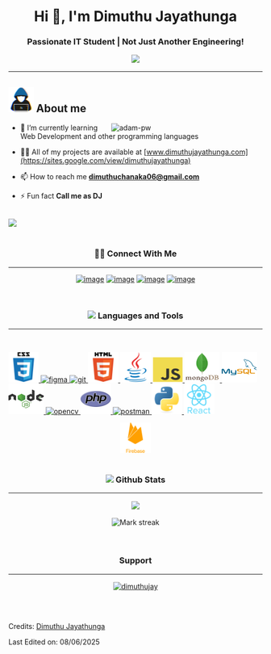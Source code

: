 <h1 align="center">Hi 👋, I'm Dimuthu Jayathunga</h1>
<h3 align="center">Passionate IT Student | Not Just Another Engineering!</h3>

<p align="center">
	<a href="https://github.com/Bouaskaoun">
		<img src="https://readme-typing-svg.herokuapp.com?font=Time+New+Roman&size=25&lines=WELCOME!;Computer+Science+Student;Full+Stack+Web+Developer;Freelancer;Tech%20Enthusiastic;Love+to%20learn%20new%20things&center=true&width=380&height=45">
	</a>
</p>

<hr>

## <picture><img src = "https://github.com/0xAbdulKhalid/0xAbdulKhalid/raw/main/assets/mdImages/about_me.gif" width = 50px></picture> **About me**

<p><img align="right" src="https://github.com/Adam-pw/Adam-pw/blob/main/animation_500_kxa883sd.gif" alt="adam-pw" width = 300px hight = 300px /></p>

- 🌱 I’m currently learning Web Development and other programming languages

- 👨‍💻 All of my projects are available at [www.dimuthujayathunga.com](https://sites.google.com/view/dimuthujayathunga)

- 📫 How to reach me **dimuthuchanaka06@gmail.com**

- ⚡ Fun fact **Call me as DJ**


<br>
<img src="https://user-images.githubusercontent.com/73097560/115834477-dbab4500-a447-11eb-908a-139a6edaec5c.gif"><br>
<br>

<h3 align="center"><b>🤝🏻 Connect With Me</b></h3>
<hr>
<div align="center">

[![image](https://img.shields.io/badge/LinkedIn-0077B5?style=for-the-badge&logo=linkedin&logoColor=white)](https://linkedin.com/in/dimuthu-jay)
[![image](https://img.shields.io/badge/Instagram-E4405F?style=for-the-badge&logo=instagram&logoColor=white)](https://www.instagram.com/dimuthu_jay)
[![image](https://img.shields.io/badge/Twitter-1DA1F2?style=for-the-badge&logo=twitter&logoColor=white)](https://twitter.com/dimuthu_jay)
[![image](https://img.shields.io/badge/Gmail-D14836?style=for-the-badge&logo=gmail&logoColor=white)](mailto:dimuthuchanaka06@gmail.com)
  
</div>

<br>

<h3 align="center"><img src="https://media2.giphy.com/media/QssGEmpkyEOhBCb7e1/giphy.gif?cid=ecf05e47a0n3gi1bfqntqmob8g9aid1oyj2wr3ds3mg700bl&rid=giphy.gif" width ="25"><b> Languages and Tools</b></h3>
<hr>
<br>

<div align="center">
  
<p align="left"> <a href="https://www.w3schools.com/css/" target="_blank" rel="noreferrer"> 
  <img src="https://raw.githubusercontent.com/devicons/devicon/master/icons/css3/css3-original-wordmark.svg" alt="css3" width="60" height="60"/> </a> <a href="https://www.figma.com/" target="_blank" rel="noreferrer"> 
    <img src="https://www.vectorlogo.zone/logos/figma/figma-icon.svg" alt="figma" width="60" height="50"/> </a> <a href="https://git-scm.com/" target="_blank" rel="noreferrer"> 
      <img src="https://www.vectorlogo.zone/logos/git-scm/git-scm-icon.svg" alt="git" width="60" height="50"/> </a> <a href="https://www.w3.org/html/" target="_blank" rel="noreferrer"> 
        <img src="https://raw.githubusercontent.com/devicons/devicon/master/icons/html5/html5-original-wordmark.svg" alt="html5" width="60" height="60"/> </a> <a href="https://www.java.com" target="_blank" rel="noreferrer"> 
          <img src="https://raw.githubusercontent.com/devicons/devicon/master/icons/java/java-original.svg" alt="java" width="60" height="60"/> </a> <a href="https://developer.mozilla.org/en-US/docs/Web/JavaScript" target="_blank" rel="noreferrer"> <img src="https://raw.githubusercontent.com/devicons/devicon/master/icons/javascript/javascript-original.svg" alt="javascript" width="60" height="50"/> </a> <a href="https://www.mongodb.com/" target="_blank" rel="noreferrer"> 
            <img src="https://raw.githubusercontent.com/devicons/devicon/master/icons/mongodb/mongodb-original-wordmark.svg" alt="mongodb" width="70" height="60"/> </a> <a href="https://www.mysql.com/" target="_blank" rel="noreferrer"> 
              <img src="https://raw.githubusercontent.com/devicons/devicon/master/icons/mysql/mysql-original-wordmark.svg" alt="mysql" width="70" height="60"/> </a> <a href="https://nodejs.org" target="_blank" rel="noreferrer">  
                <img src="https://raw.githubusercontent.com/devicons/devicon/master/icons/nodejs/nodejs-original-wordmark.svg" alt="nodejs" width="70" height="60"/> </a> <a href="https://opencv.org/" target="_blank" rel="noreferrer"> 
                  <img src="https://www.vectorlogo.zone/logos/opencv/opencv-icon.svg" alt="opencv" width="60" height="50"/> </a> <a href="https://www.php.net" target="_blank" rel="noreferrer"> 
                    <img src="https://raw.githubusercontent.com/devicons/devicon/master/icons/php/php-original.svg" alt="php" width="60" height="60"/> </a> <a href="https://postman.com" target="_blank" rel="noreferrer">                
<img src="https://www.vectorlogo.zone/logos/getpostman/getpostman-icon.svg" alt="postman" width="60" height="50"/> </a> <a href="https://www.python.org" target="_blank" rel="noreferrer"> 
<img src="https://raw.githubusercontent.com/devicons/devicon/master/icons/python/python-original.svg" alt="python" width="60" height="60"/> </a> <a href="https://reactjs.org/" target="_blank" rel="noreferrer"> 
<img src="https://raw.githubusercontent.com/devicons/devicon/master/icons/react/react-original-wordmark.svg" alt="react" width="60" height="60"/> </a> </p>

<img src="https://raw.githubusercontent.com/devicons/devicon/master/icons/firebase/firebase-plain-wordmark.svg" alt="firebase" width="60" height="60" />
</div>
<br>

<h3 align="center"> <img src="https://media.giphy.com/media/iY8CRBdQXODJSCERIr/giphy.gif" width="35"><b> Github Stats </b> </h3>
<hr>

<div align="center">

  
<img  align="center"  src="https://github-readme-stats.anuraghazra1.vercel.app/api/top-langs/?username=dimuthuJayathunga&theme=dark&hide_border=false&no-bg=true&no-frame=true&langs_count=10"/>
<br><br>
<img  title="🔥 Get streak stats for your profile at git.io/streak-stats" alt="Mark streak" src="https://github-readme-streak-stats.herokuapp.com/?user=dimuthuJayathunga&theme=dark&hide_border=false" /> 
      

</div>

<br>
<br>

<h3 align="center"> <b> Support</b> </h3>
<hr>

<div align="center">
<p><a href="https://www.buymeacoffee.com/dimuthujay"> <img align="center" src="https://cdn.buymeacoffee.com/buttons/v2/default-yellow.png" height="50" width="210" alt="dimuthujay" /></a></p>
</div>
<br><br>

Credits: [Dimuthu Jayathunga](https://github.com/dimuthuJayathunga)

Last Edited on: 08/06/2025


